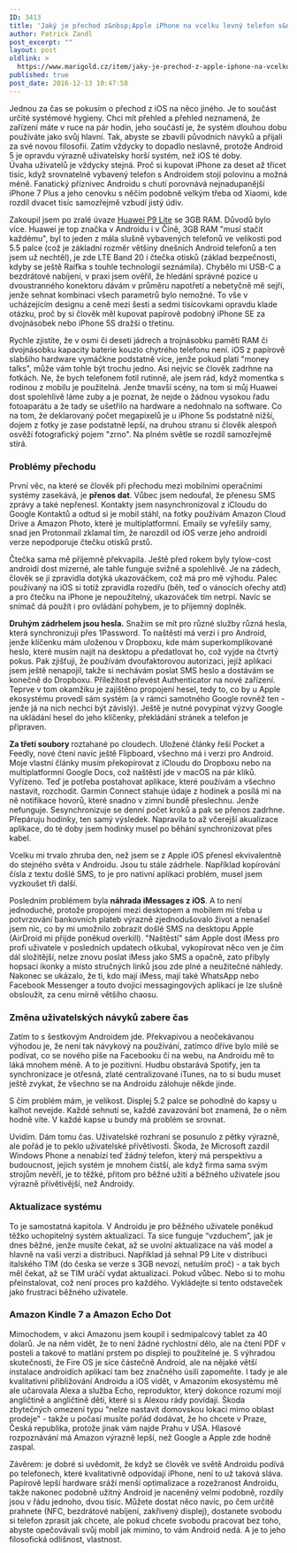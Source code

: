 ```yaml
---
ID: 3413
title: 'Jaký je přechod z&nbsp;Apple iPhone na vcelku levný telefon s&nbsp;Android 6'
author: Patrick Zandl
post_excerpt: ""
layout: post
oldlink: >
  https://www.marigold.cz/item/jaky-je-prechod-z-apple-iphone-na-vcelku-levny-telefon-s-android-6
published: true
post_date: 2016-12-13 10:47:58
---
```

<p>Jednou za čas se pokusím o přechod z iOS na něco jiného. Je to součást určité systémové hygieny. Chci mít přehled a přehled neznamená, že zařízení máte v ruce na pár hodin, jeho součástí je, že systém dlouhou dobu používáte jako svůj hlavní. Tak, abyste se zbavili původních návyků a přijali za své novou filosofii. Zatím vždycky to dopadlo neslavně, protože Android 5 je opravdu výrazně uživatelsky horší systém, než iOS té doby. <br />Úvaha uživatelů je vždycky stejná. Proč si kupovat iPhone za deset až třicet tisíc, když srovnatelně vybavený telefon s Androidem stojí polovinu a možná méně. Fanatický příznivec Androidu s chutí porovnává nejnadupanější iPhone 7 Plus a jeho cenovku s něčím podobně velkým třeba od Xiaomi, kde rozdíl dvacet tisíc samozřejmě vzbudí jistý údiv. </p>

<!--more-->

<p>Zakoupil jsem po zralé úvaze <a href="http://consumer.huawei.com/en/mobile-phones/p9lite/index.htm">Huawei P9 Lite</a> se 3GB RAM. Důvodů bylo více. Huawei je top značka v Androidu i v Číně, 3GB RAM "musí stačit každému", byl to jeden z mála slušně vybavených telefonů ve velikosti pod 5.5 palce (což je základní rozměr většiny dnešních Android telefonů a ten jsem už nechtěl), je zde LTE Band 20 i čtečka otisků (základ bezpečnosti, kdyby se ještě Raifka s touhle technologií seznámila). Chybělo mi USB-C a bezdrátové nabíjení, v praxi jsem ověřil, že hledání správné pozice u dvoustranného konektoru dávám v průměru napotřetí a nebetyčně mě sejří, jenže sehnat kombinaci všech parametrů bylo nemožné. To vše v ucházejícím designu a ceně mezi šesti a sedmi tisícovkami opravdu klade otázku, proč by si člověk měl kupovat papírově podobný iPhone SE za dvojnásobek nebo iPhone 5S dražší o třetinu. </p>
<p>Rychle zjistíte, že v osmi či deseti jádrech a trojnásobku paměti RAM či dvojnásobku kapacity baterie kouzlo chytrého telefonu není. iOS z papírově slabšího hardware vymáčkne podstatně více, jenže pokud platí "money talks", může vám tohle být trochu jedno. Asi nejvíc se člověk zadrhne na fotkách. Ne, že bych telefonem fotil rutinně, ale jsem rád, když momentka s rodinou z mobilu je použitelná. Jenže tmavší scény, na tom si můj Huawei dost spolehlivě láme zuby a je poznat, že nejde o žádnou vysokou řadu fotoaparátu a že tady se ušetřilo na hardware a nedohnalo na software. Co na tom, že deklarovaný počet megapixelů je u iPhone 5s podstatně nižší, dojem z fotky je zase podstatně lepší, na druhou stranu si člověk alespoň osvěží fotografický pojem "zrno". Na plném světle se rozdíl samozřejmě stírá. </p>
<h3>Problémy přechodu</h3>
<p>První věc, na které se člověk při přechodu mezi mobilními operačními systémy zasekává, je <strong>přenos dat</strong>. Vůbec jsem nedoufal, že přenesu SMS zprávy a také nepřenesl. Kontakty jsem nasynchronizoval z iCloudu do Google Kontaktů a odtud si je mobil stáhl, na fotky používám Amazon Cloud Drive a Amazon Photo, které je multiplatformní. Emaily se vyřešily samy, snad jen Protonmail zklamal tím, že narozdíl od iOS verze jeho androidí verze nepodporuje čtečku otisků prstů. </p>
<p>Čtečka sama mě příjemně překvapila. Ještě před rokem byly tylow-cost androidí dost mizerné, ale tahle funguje svižně a spolehlivě. Je na zádech, člověk se jí zpravidla dotýká ukazováčkem, což má pro mě výhodu. Palec používaný na iOS si totiž zpravidla rozedřu (běh, teď o vánocích ořechy atd) a pro čtečku na iPhone je nepoužitelný, ukazováček tím netrpí. Navíc se snímač dá použít i pro ovládání pohybem, je to příjemný doplněk. </p>
<p><strong>Druhým zádrhelem jsou hesla.</strong> Snažím se mít pro různé služby různá hesla, která synchronizuji přes 1Password. To naštěstí má verzi i pro Android, jenže klíčenku mám uloženou v Dropboxu, kde mám superkomplikované heslo, které musím najít na desktopu a předatlovat ho, což vyjde na čtvrtý pokus. Pak zjišťuji, že používám dvoufaktorovou autorizaci, jejíž aplikaci jsem ještě nenapojil, takže si nechávám poslat SMS heslo a dostávám se konečně do Dropboxu. Příležitost převést Authenticator na nové zařízení. <br />Teprve v tom okamžiku je zajištěno propojení hesel, tedy to, co by u Apple ekosystému provedl sám systém (a v rámci samotného Google rovněž ten - jenže já na nich nechci být závislý). Ještě je nutné povypínat výzvy Google na ukládání hesel do jeho klíčenky, překládání stránek a telefon je připraven. </p>
<p><strong>Za třetí soubory </strong>roztahané po cloudech. Uložené články řeší Pocket a Feedly, nové čtení navíc ještě Flipboard, všechno má i verzi pro Android. Moje vlastní články musím překopírovat z iCloudu do Dropboxu nebo na multiplatformní Google Docs, což naštěstí jde v macOS na pár kliků. <br />Vyřízeno. Teď je potřeba postahovat aplikace, které používám a všechno nastavit, rozchodit. Garmin Connect stahuje údaje z hodinek a posílá mi na ně notifikace hovorů, které snadno v zimní bundě přeslechnu. Jenže nefunguje. Sesynchronizuje se denní počet kroků a pak se přenos zadrhne. Přepáruju hodinky, ten samý výsledek. Napravila to až včerejší akualizace aplikace, do té doby jsem hodinky musel po běhání synchronizovat přes kabel. </p>
<p>Vcelku mi trvalo zhruba den, než jsem se z Apple iOS přenesl ekvivalentně do stejného světa v Androidu. Jsou tu stále zádrhele. Například kopírování čísla z textu došlé SMS, to je pro nativní aplikaci problém, musel jsem vyzkoušet tři další. </p>
<p>Posledním problémem byla <strong>náhrada iMessages z iOS</strong>. A to není jednoduché, protože propojení mezi desktopem a mobilem mi třeba u potvrzování bankovních plateb výrazně zjednodušovalo život a nenašel jsem nic, co by mi umožnilo zobrazit došlé SMS na desktopu Apple (AirDroid mi přijde poněkud overkill). "Naštěstí" sám Apple dost iMess pro profi uživatele v posledních updatech oškubal, vykopírovat něco ven je čím dál složitější, nelze znovu poslat iMess jako SMS a opačně, zato přibyly hopsací ikonky a místo stručných linků jsou zde plné a neužitečné náhledy. Nakonec se ukázalo, že ti, kdo mají iMess, mají také WhatsApp nebo Facebook Messenger a touto dvojicí messagingových aplikací je lze slušně obsloužit, za cenu mírně většího chaosu. </p>
<h3>Změna uživatelských návyků zabere čas</h3>
<p>Zatím to s šestkovým Androidem jde. Překvapivou a neočekávanou výhodou je, že není tak návykový na používání, zatímco dříve bylo milé se podívat, co se nového píše na Facebooku či na webu, na Androidu mě to láká mnohem méně. A to je pozitivní. Hudbu obstarává Spotify, jen ta synchronizace je otřesná, zlaté centralizované iTunes, na to si budu muset ještě zvykat, že všechno se na Androidu zálohuje někde jinde. </p>
<p>S čím problém mám, je velikost. Displej 5.2 palce se pohodlně do kapsy u kalhot nevejde. Každé sehnutí se, každé zavazování bot znamená, že o něm hodně víte. V každé kapse u bundy má problém se srovnat. </p>
<p>Uvidím. Dám tomu čas. Uživatelské rozhraní se posunulo z pětky výrazně, ale pořád je to peklo uživatelské přívětivosti. Škoda, že Microsoft zazdil Windows Phone a nenabízí teď žádný telefon, který má perspektivu a budoucnost, jejich systém je mnohem čistší, ale když firma sama svým strojům nevěří, je to těžké, přitom pro běžné užití a běžného uživatele jsou výrazně přívětivější, než Androidy.  </p>
<h3>Aktualizace systému</h3>
<p>To je samostatná kapitola. V Androidu je pro běžného uživatele poněkud těžko uchopitelný systém aktualizací. Ta sice funguje “vzduchem”, jak je dnes běžné, jenže musíte čekat, až se uvolní aktualizace na váš model a hlavně na vaši verzi a distribuci. Například já sehnal P9 Lite v distribuci italského TIM (do česka se verze s 3GB nevozí, netuším proč) - a tak bych měl čekat, až se TIM uráčí vydat aktualizaci. Pokud vůbec. Nebo si to mohu přeinstalovat, což není proces pro každého. Vykládejte si tento odstaveček jako frustraci běžného uživatele. </p>
<h3>Amazon Kindle 7 a Amazon Echo Dot</h3>
<p>Mimochodem, v akci Amazonu jsem koupil i sedmipalcový tablet za 40 dolarů. Je na něm vidět, že to není žádné rychlostní dělo, ale na čtení PDF v posteli a takové to matlání prstem po displeji to použitelné je. S výhradou skutečnosti, že Fire OS je sice částečně Android, ale na nějaké větší instalace androidích aplikací tam bez značného úsilí zapomeňte. I tady je ale kvalitativní přibližování Androidu a iOS vidět, v Amazoním ekosystému mě ale učarovala Alexa a služba Echo, reproduktor, který dokonce rozumí mojí angličtině a angličtině dětí, které si s Alexou rády povídají. Škoda zbytečných omezení typu "nelze nastavit domovskou lokaci mimo oblast prodeje" - takže u počasí musíte pořád dodávat, že ho chcete v Praze, Česká republika, protože jinak vám najde Prahu v USA. Hlasové rozpoznávání má Amazon výrazně lepší, než Google a Apple zde hodně zaspal. </p>
<p>Závěrem: je dobré si uvědomit, že když se člověk ve světě Androidu podívá po telefonech, které kvalitativně odpovídají iPhone, není to už taková sláva. Papírově lepší hardware sráží menší optimalizace a rozežranost Androidu, takže nakonec podobně užitný Android je naceněný velmi podobně, rozdíly jsou v řádu jednoho, dvou tisíc. Můžete dostat něco navíc, po čem určitě prahnete (NFC, bezdrátové nabíjení, zakřivený displej), dostanete svobodu si telefon zprasit jak chcete, ale pokud chcete svobodu pracovat bez toho, abyste opečovávali svůj mobil jak mimino, to vám Android nedá. A je to jeho filosofická odlišnost, vlastnost. <br />  </p>
